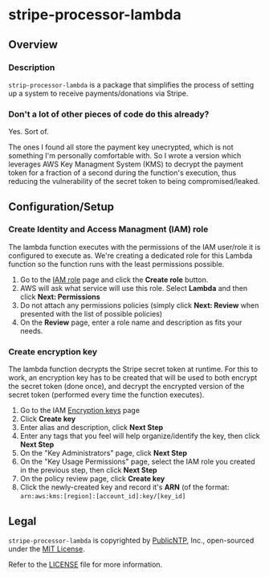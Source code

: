 # stripe-processor-lambda

## Overview

### Description

`strip-processor-lambda` is a package that simplifies the process of 
setting up a system to receive payments/donations via Stripe.

### Don't a lot of other pieces of code do this already?

Yes. Sort of.

The ones I found all store the payment key unecrypted, which is not
something I'm personally comfortable with. So I wrote a version
which leverages AWS Key Managment System (KMS) to decrypt the payment 
token for a fraction of a second during the function's execution, 
thus reducing the vulnerability of the secret token to being 
compromised/leaked.

## Configuration/Setup

### Create Identity and Access Managment (IAM) role

The lambda function executes with the permissions of the IAM user/role
it is configured to execute as. We're creating a dedicated role for this
Lambda function so the function runs with the least permissions possible.

1. Go to the [IAM role](https://console.aws.amazon.com/iam/home#/roles) page
and click the **Create role** button.
2. AWS will ask what service will use this role. Select **Lambda** and then 
click **Next: Permissions**
3. Do not attach any permissions policies (simply click **Next: Review** when 
presented with the list of possible policies)
4. On the **Review** page, enter a role name and description as fits your
needs.

### Create encryption key

The lambda function decrypts the Stripe secret token at runtime. For this to 
work, an encryption key has to be created that will be used to both encrypt
the secret token (done once), and decrypt the encrypted version of the secret
token (performed every time the function executes).

1. Go to the IAM [Encryption keys](https://console.aws.amazon.com/iam/home#/encryptionKeys/)
page
2. Click **Create key**
3. Enter alias and description, click **Next Step**
4. Enter any tags that you feel will help organize/identify the key, then click **Next Step**
5. On the "Key Administrators" page, click **Next Step**
6. On the "Key Usage Permissions" page, select the IAM role you created in the previous step,
then click **Next Step**
7. On the policy review page, click **Create key**
8. Click the newly-created key and record it's **ARN** (of the format: 
`arn:aws:kms:[region]:[account_id]:key/[key_id]`



## Legal

`stripe-processor-lambda` is copyrighted by [PublicNTP](https://publicntp.org), Inc., 
open-sourced under the [MIT License](https://en.wikipedia.org/wiki/MIT_License). 

Refer to the
[LICENSE](https://github.com/PublicNTP/stripe-processor-lambda/blob/master/LICENSE) 
file for more information.
